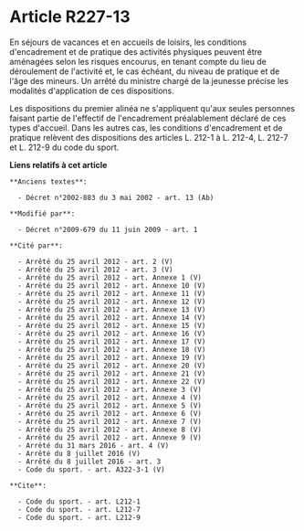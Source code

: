 # Article R227-13

En séjours de vacances et en accueils de loisirs, les conditions d'encadrement et de pratique des activités physiques peuvent
être aménagées selon les risques encourus, en tenant compte du lieu de déroulement de l'activité et, le cas échéant, du
niveau de pratique et de l'âge des mineurs. Un arrêté du ministre chargé de la jeunesse précise les modalités d'application
de ces dispositions. 

Les dispositions du premier alinéa ne s'appliquent qu'aux seules personnes faisant partie de l'effectif de l'encadrement
préalablement déclaré de ces types d'accueil. Dans les autres cas, les conditions d'encadrement et de pratique relèvent des
dispositions des articles L. 212-1 à L. 212-4, 
L. 212-7 et L. 212-9 du code du sport.

**Liens relatifs à cet article**

	**Anciens textes**:

	  - Décret n°2002-883 du 3 mai 2002 - art. 13 (Ab)

	**Modifié par**:

	  - Décret n°2009-679 du 11 juin 2009 - art. 1

	**Cité par**:

	  - Arrêté du 25 avril 2012 - art. 2 (V)
	  - Arrêté du 25 avril 2012 - art. 3 (V)
	  - Arrêté du 25 avril 2012 - art. Annexe 1 (V)
	  - Arrêté du 25 avril 2012 - art. Annexe 10 (V)
	  - Arrêté du 25 avril 2012 - art. Annexe 11 (V)
	  - Arrêté du 25 avril 2012 - art. Annexe 12 (V)
	  - Arrêté du 25 avril 2012 - art. Annexe 13 (V)
	  - Arrêté du 25 avril 2012 - art. Annexe 14 (V)
	  - Arrêté du 25 avril 2012 - art. Annexe 15 (V)
	  - Arrêté du 25 avril 2012 - art. Annexe 16 (V)
	  - Arrêté du 25 avril 2012 - art. Annexe 17 (V)
	  - Arrêté du 25 avril 2012 - art. Annexe 18 (V)
	  - Arrêté du 25 avril 2012 - art. Annexe 19 (V)
	  - Arrêté du 25 avril 2012 - art. Annexe 20 (V)
	  - Arrêté du 25 avril 2012 - art. Annexe 21 (V)
	  - Arrêté du 25 avril 2012 - art. Annexe 22 (V)
	  - Arrêté du 25 avril 2012 - art. Annexe 3 (V)
	  - Arrêté du 25 avril 2012 - art. Annexe 4 (V)
	  - Arrêté du 25 avril 2012 - art. Annexe 5 (V)
	  - Arrêté du 25 avril 2012 - art. Annexe 6 (V)
	  - Arrêté du 25 avril 2012 - art. Annexe 7 (V)
	  - Arrêté du 25 avril 2012 - art. Annexe 8 (V)
	  - Arrêté du 25 avril 2012 - art. Annexe 9 (V)
	  - Arrêté du 31 mars 2016 - art. 4 (V)
	  - Arrêté du 8 juillet 2016 (V)
	  - Arrêté du 8 juillet 2016 - art. 3
	  - Code du sport. - art. A322-3-1 (V)

	**Cite**:

	  - Code du sport. - art. L212-1
	  - Code du sport. - art. L212-7
	  - Code du sport. - art. L212-9

